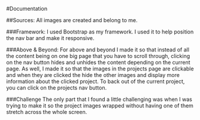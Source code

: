 #Documentation

##Sources: All images are created and belong to me.

###Framework: I used Bootstrap as my framework. I used it to help position the nav bar and make it responsive.

###Above & Beyond: For above and beyond I made it so that instead of all the content being on one big page that you have to scroll through, clicking on the nav button hides and unhides the content depending on the current page. As well, I made it so that the images in the projects page are clickable and when they are clicked the hide the other images and display more information about the clicked project. To back out of the current project, you can click on the projects nav button.

###Challenge The only part that I found a little challenging was when I was trying to make it so the project images wrapped without having one of them stretch across the whole screen.